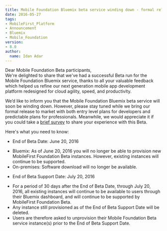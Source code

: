 ```yaml
---
title: Mobile Foundation Bluemix beta service winding down - formal release coming
date: 2016-05-27
tags:
- MobileFirst_Platform
- Announcement
- Bluemix
- Mobile_Foundation
version:
- 8.0
author:
  name: Idan Adar
---
```


Dear Mobile Foundation Beta participants,  
We're delighted to share that we've had a successful Beta run for the Mobile Foundation Bluemix service, thanks to all your valuable feedback which helped us refine our next generation mobile app development platform redesigned for cloud agility, speed, and productivity.

We’d like to inform you that the Mobile Foundation Bluemix beta service will soon be winding down. However, please stay tuned while we bring our formal release to market with both entry level plans for developers and predictable plans for professionals. Meanwhile, we would appreciate it if you could take a [brief survey](https://www.surveygizmo.com/s3/2768392/MobileFirst-Platform-Foundation-8-0-Beta-Survey) to share your experience with this Beta.

Here's what you need to know: 

* End of Beta Date: June 20, 2016
 - Bluemix: As of June 20, 2016 you will no longer be able to provision new MobileFirst Foundation Beta instances. However, existing instances will continue to be supported. 
 - On-premises: Software download will no longer be available.

* End of Beta Support Date: July 20, 2016 
 - For a period of 30 days after the End of Beta Date, through July 20, 2016, all existing instances will continue to be available to users through their Bluemix dashboard, and will continue to be supported by MobileFirst Foundation Beta. 
 - Any instance still provisioned as of the End of Beta Support Date will be deleted.
 - Users are therefore asked to unprovision their Mobile Foundation Beta service instance(s) prior to the End of Beta Support Date.